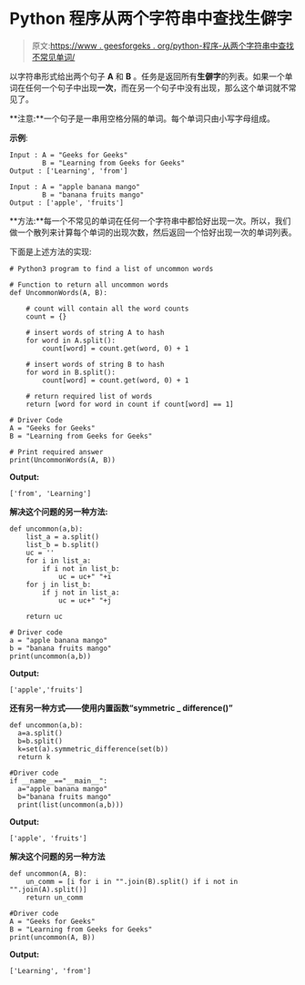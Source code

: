 # Python 程序从两个字符串中查找生僻字

> 原文:[https://www . geesforgeks . org/python-程序-从两个字符串中查找不常见单词/](https://www.geeksforgeeks.org/python-program-to-find-uncommon-words-from-two-strings/)

以字符串形式给出两个句子 **A** 和 **B** 。任务是返回所有**生僻字**的列表。如果一个单词在任何一个句子中出现**一次**，而在另一个句子中没有出现，那么这个单词就不常见了。

**注意:**一个句子是一串用空格分隔的单词。每个单词只由小写字母组成。

**示例**:

```
Input : A = "Geeks for Geeks" 
        B = "Learning from Geeks for Geeks"
Output : ['Learning', 'from']

Input : A = "apple banana mango" 
        B = "banana fruits mango"
Output : ['apple', 'fruits']

```

**方法:**每一个不常见的单词在任何一个字符串中都恰好出现一次。所以，我们做一个散列来计算每个单词的出现次数，然后返回一个恰好出现一次的单词列表。

下面是上述方法的实现:

```
# Python3 program to find a list of uncommon words

# Function to return all uncommon words
def UncommonWords(A, B):

    # count will contain all the word counts
    count = {}

    # insert words of string A to hash
    for word in A.split():
        count[word] = count.get(word, 0) + 1

    # insert words of string B to hash
    for word in B.split():
        count[word] = count.get(word, 0) + 1

    # return required list of words
    return [word for word in count if count[word] == 1]

# Driver Code
A = "Geeks for Geeks"
B = "Learning from Geeks for Geeks"

# Print required answer
print(UncommonWords(A, B))
```

**Output:**

```
['from', 'Learning']

```

 **解决这个问题的另一种方法:**

```
def uncommon(a,b):
    list_a = a.split()
    list_b = b.split()
    uc = ''
    for i in list_a:
        if i not in list_b:
            uc = uc+" "+i
    for j in list_b:
        if j not in list_a:
            uc = uc+" "+j

    return uc

# Driver code
a = "apple banana mango"
b = "banana fruits mango"
print(uncommon(a,b))
```

**Output:**

```
['apple','fruits']

```

**还有另一种方式——使用内置函数“symmetric _ difference()”**

```
def uncommon(a,b):
  a=a.split()
  b=b.split()
  k=set(a).symmetric_difference(set(b))
  return k

#Driver code
if __name__=="__main__":
  a="apple banana mango" 
  b="banana fruits mango"
  print(list(uncommon(a,b)))
```

**Output:**

```
['apple', 'fruits']

```

**解决这个问题的另一种方法**

```
def uncommon(A, B):
    un_comm = [i for i in "".join(B).split() if i not in "".join(A).split()]
    return un_comm

#Driver code
A = "Geeks for Geeks" 
B = "Learning from Geeks for Geeks"
print(uncommon(A, B))
```

**Output:**

```
['Learning', 'from']

```